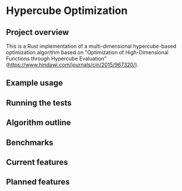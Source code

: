 # Hypercube Optimization

## Project overview

This is a Rust implementation of a multi-dimensional hypercube-based optimization algorithm based on "Optimization of High-Dimensional Functions through Hypercube Evaluation" (https://www.hindawi.com/journals/cin/2015/967320/).

## Example usage

## Running the tests

## Algorithm outline

## Benchmarks

## Current features

## Planned features
